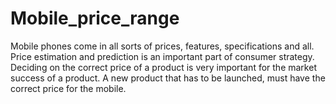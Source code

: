 # Mobile_price_range
Mobile phones come in all sorts of prices, features, specifications and all. Price estimation and prediction is an important part of consumer strategy. Deciding on the correct price of a product is very important for the market success of a product. A new product that has to be launched, must have the correct price for the mobile.
